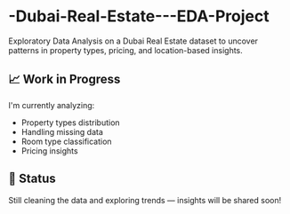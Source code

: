 # -Dubai-Real-Estate---EDA-Project
Exploratory Data Analysis on a Dubai Real Estate dataset to uncover patterns in property types, pricing, and location-based insights.
## 📈 Work in Progress
I'm currently analyzing:
- Property types distribution
- Handling missing data
- Room type classification
- Pricing insights

## 🔗 Status
Still cleaning the data and exploring trends — insights will be shared soon!
